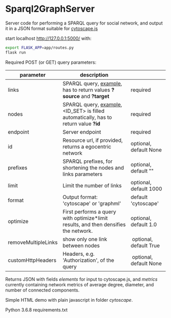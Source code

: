 # Sparql2GraphServer
Server code for performing a SPARQL query for social network, and output it in a JSON format suitable for [cytoscape.js](https://js.cytoscape.org/)

start localhost http://127.0.0.1:5000/ with:
```sh
export FLASK_APP=app/routes.py
flask run
```
Required POST (or GET) query parameters:

| parameter | description | |
| ------ | ------ | ------ |
| links | SPARQL query, [example](https://version.aalto.fi/gitlab/seco/hy-matrikkeli/raw/master/queries/relation_links1640.sparql), has to return values **?source** and **?target** | required |
| nodes | SPARQL query, [example](https://version.aalto.fi/gitlab/seco/hy-matrikkeli/raw/master/queries/relation_nodes.sparql), <ID_SET> is filled automatically, has to return value **?id** | required |
| endpoint | Server endpoint | required |
| id | Resource url, if provided, returns a egocentric network | optional, default None |
| prefixes | SPARQL prefixes, for shortening the nodes and links parameters | optional, default "" |
| limit | Limit the number of links | optional, default 1000 |
| format | Output format: 'cytoscape' or 'graphml' | default 'cytoscape'|
| optimize | First performs a query with optimize*limit results, and then densifies the network. | optional, default 1.0 |
| removeMultipleLinks | show only one link between nodes | optional, default True |
| customHttpHeaders | Headers, e.g. 'Authorization', of the query | optional, default None |
Returns JSON with fields *elements* for input to cytoscape.js, and *metrics* currently containing network metrics of average degree, diameter, and number of connected components.

Simple HTML demo with plain javascript in folder *cytoscape*.

Python 3.6.8 
requirements.txt
